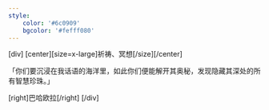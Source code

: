 ```yaml
---
style:
    color: '#6c0909'
    bgcolor: '#fefff080'
---
```

[div]
[center][size=x-large]祈祷、冥想[/size][/center]

「你们要沉浸在我话语的海洋里，如此你们便能解开其奥秘，发现隐藏其深处的所有智慧珍珠。」


[right]巴哈欧拉[/right]
[/div]
